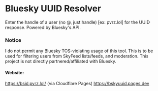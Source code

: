 # Bluesky UUID Resolver
Enter the handle of a user (no @, just handle) [ex: pvrz.lol] for the UUID response.
Powered by Bluesky's API.


### Notice
I do not permit any Bluesky TOS-violating usage of this tool. This is to be used for filtering users from SkyFeed lists/feeds, and moderation.
This project is not directly partnered/affiliated with Bluesky.

#### Website:
https://bsid.pvrz.lol/
(via Cloudflare Pages) https://bskyuuid.pages.dev
